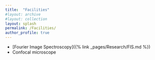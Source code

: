 ```yaml
---
title:  "Facilities"
#layout: archive
#layout: collection
layout: splash
permalink: /Facilities/
author_profile: true
---
```

* [Fourier Image Spectroscopy]({% link _pages/Research/FIS.md %})
* Confocal microscope
